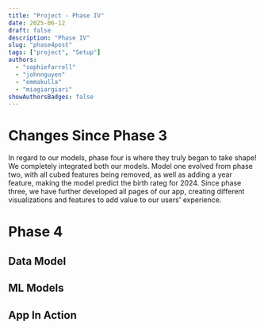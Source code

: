 ```yaml
---
title: "Project - Phase IV"
date: 2025-06-12
draft: false
description: "Phase IV"
slug: "phase4post"
tags: ["project", "Setup"]
authors:
  - "sophiefarrell"
  - "johnnguyen"
  - "emmakulla"
  - "miagiargiari"
showAuthorsBadges: false
---
```


# Changes Since Phase 3

In regard to our models, phase four is where they truly began to take shape! We completely integrated both our models. Model one evolved from phase two, with all cubed features being removed, as well as adding a year feature, making the model predict the birth rateg for 2024. Since phase three, we have further developed all pages of our app, creating different visualizations and features to add value to our users' experience. 




# Phase 4

## Data Model



## ML Models




## App In Action